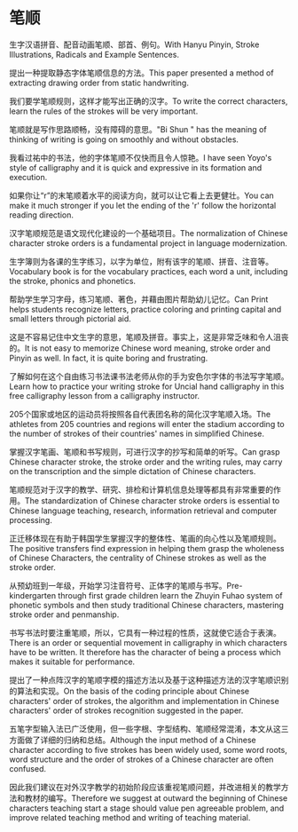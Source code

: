 # 笔顺

<p><span class="chinese">生字汉语拼音、配音动画笔顺、部首、例句。</span><span class="english">With Hanyu Pinyin, Stroke Illustrations, Radicals and Example Sentences.</span></p>

<p><span class="chinese">提出一种提取静态字体笔顺信息的方法。</span><span class="english">This paper presented a method of extracting drawing order from static handwriting.</span></p>

<p><span class="chinese">我们要学笔顺规则，这样才能写出正确的汉字。</span><span class="english">To write the correct characters, learn the rules of the strokes will be very important.</span></p>

<p><span class="chinese">笔顺就是写作思路顺畅，没有障碍的意思。</span><span class="english">"Bi Shun " has the meaning of thinking of writing is going on smoothly and without obstacles.</span></p>

<p><span class="chinese">我看过祐中的书法，他的字体笔顺不仅快而且令人惊艳。</span><span class="english">I have seen Yoyo's style of calligraphy and it is quick and expressive in its formation and execution.</span></p>

<p><span class="chinese">如果你让“r”的末笔顺着水平的阅读方向，就可以让它看上去更健壮。</span><span class="english">You can make it much stronger if you let the ending of the 'r' follow the horizontal reading direction.</span></p>

<p><span class="chinese">汉字笔顺规范是语文现代化建设的一个基础项目。</span><span class="english">The normalization of Chinese character stroke orders is a fundamental project in language modernization.</span></p>

<p><span class="chinese">生字簿则为各课的生字练习，以字为单位，附有该字的笔顺、拼音、注音等。</span><span class="english">Vocabulary book is for the vocabulary practices, each word a unit, including the stroke, phonics and phonetics.</span></p>

<p><span class="chinese">帮助学生学习字母，练习笔顺、著色，并藉由图片帮助幼儿记忆。</span><span class="english">Can Print helps students recognize letters, practice coloring and printing capital and small letters through pictorial aid.</span></p>

<p><span class="chinese">这是不容易记住中文生字的意思，笔顺及拼音。事实上，这是非常乏味和令人沮丧的。</span><span class="english">It is not easy to memorize Chinese word meaning, stroke order and Pinyin as well. In fact, it is quite boring and frustrating.</span></p>

<p><span class="chinese">了解如何在这个自由练习书法课书法老师从你的手为安色尔字体的书法写字笔顺。</span><span class="english">Learn how to practice your writing stroke for Uncial hand calligraphy in this free calligraphy lesson from a calligraphy instructor.</span></p>

<p><span class="chinese">205个国家或地区的运动员将按照各自代表团名称的简化汉字笔顺入场。</span><span class="english">The athletes from 205 countries and regions will enter the stadium according to the number of strokes of their countries' names in simplified Chinese.</span></p>

<p><span class="chinese">掌握汉字笔画、笔顺和书写规则，可进行汉字的抄写和简单的听写。</span><span class="english">Can grasp Chinese character stroke, the stroke order and the writing rules, may carry on the transcription and the simple dictation of Chinese characters.</span></p>

<p><span class="chinese">笔顺规范对于汉字的教学、研究、排检和计算机信息处理等都具有非常重要的作用。</span><span class="english">The standardization of Chinese character stroke orders is essential to Chinese language teaching, research, information retrieval and computer processing.</span></p>

<p><span class="chinese">正迁移体现在有助于韩国学生掌握汉字的整体性、笔画的向心性以及笔顺规则。</span><span class="english">The positive transfers find expression in helping them grasp the wholeness of Chinese Characters, the centrality of Chinese strokes as well as the stroke order.</span></p>

<p><span class="chinese">从预幼班到一年级，开始学习注音符号、正体字的笔顺与书写。</span><span class="english">Pre-kindergarten through first grade children learn the Zhuyin Fuhao system of phonetic symbols and then study traditional Chinese characters, mastering stroke order and penmanship.</span></p>

<p><span class="chinese">书写书法时要注重笔顺，所以，它具有一种过程的性质，这就使它适合于表演。</span><span class="english">There is an order or sequential movement in calligraphy in which characters have to be written. It therefore has the character of being a process which makes it suitable for performance.</span></p>

<p><span class="chinese">提出了一种点阵汉字的笔顺字模的描述方法以及基于这种描述方法的汉字笔顺识别的算法和实现。</span><span class="english">On the basis of the coding principle about Chinese characters' order of strokes, the algorithm and implementation in Chinese characters' order of strokes recognition suggested in the paper.</span></p>

<p><span class="chinese">五笔字型输入法已广泛使用，但一些字根、字型结构、笔顺经常混淆，本文从这三方面做了详细的归纳和总结。</span><span class="english">Although the input method of a Chinese character according to five strokes has been widely used, some word roots, word structure and the order of strokes of a Chinese character are often confused.</span></p>

<p><span class="chinese">因此我们建议在对外汉字教学的初始阶段应该重视笔顺问题，并改进相关的教学方法和教材的编写。</span><span class="english">Therefore we suggest at outward the beginning of Chinese characters teaching start a stage should value pen agreeable problem, and improve related teaching method and writing of teaching material.</span></p>

